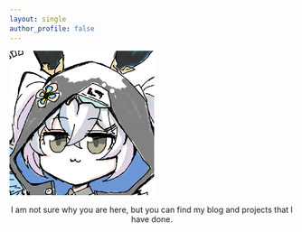 ```yaml
---
layout: single
author_profile: false
---
```

<p style="text-align: center;">

![hello.png](assets/images/bio-photo.png)


</p>

<p style="text-align: center;">
I am not sure why you are here, but you can find my blog and projects that I have done.
</p>

